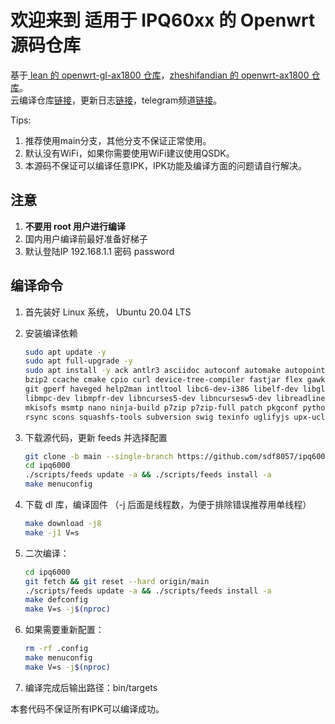 # 欢迎来到 适用于 IPQ60xx 的 Openwrt 源码仓库
基于[ lean 的 openwrt-gl-ax1800 仓库](https://github.com/coolsnowwolf/openwrt-gl-ax1800)，[zheshifandian 的 openwrt-ax1800 仓库](https://github.com/zheshifandian/openwrt-ax1800)。    
云编译仓库[链接](https://github.com/sdf8057/cloudbuild.git)，更新日志[链接](https://github.com/sdf8057/cloudbuild.git)，telegram频道[链接](https://t.me/ipq6000_romshare)。 

Tips:
1. 推荐使用main分支，其他分支不保证正常使用。  
2. 默认没有WiFi，如果你需要使用WiFi建议使用QSDK。  
3. 本源码不保证可以编译任意IPK，IPK功能及编译方面的问题请自行解决。  

## 注意

1. **不要用 root 用户进行编译**
2. 国内用户编译前最好准备好梯子
3. 默认登陆IP 192.168.1.1 密码 password

## 编译命令

1. 首先装好 Linux 系统， Ubuntu 20.04 LTS

2. 安装编译依赖

   ```bash
   sudo apt update -y
   sudo apt full-upgrade -y
   sudo apt install -y ack antlr3 asciidoc autoconf automake autopoint binutils bison build-essential \
   bzip2 ccache cmake cpio curl device-tree-compiler fastjar flex gawk gettext gcc-multilib g++-multilib \
   git gperf haveged help2man intltool libc6-dev-i386 libelf-dev libglib2.0-dev libgmp3-dev libltdl-dev \
   libmpc-dev libmpfr-dev libncurses5-dev libncursesw5-dev libreadline-dev libssl-dev libtool lrzsz \
   mkisofs msmtp nano ninja-build p7zip p7zip-full patch pkgconf python2.7 python3 python3-pip libpython3-dev qemu-utils \
   rsync scons squashfs-tools subversion swig texinfo uglifyjs upx-ucl unzip vim wget xmlto xxd zlib1g-dev
   ```

3. 下载源代码，更新 feeds 并选择配置

   ```bash
   git clone -b main --single-branch https://github.com/sdf8057/ipq6000.git
   cd ipq6000
   ./scripts/feeds update -a && ./scripts/feeds install -a
   make menuconfig
   ```

4. 下载 dl 库，编译固件
（-j 后面是线程数，为便于排除错误推荐用单线程）

   ```bash
   make download -j8
   make -j1 V=s
   ```

5. 二次编译：

   ```bash
   cd ipq6000
   git fetch && git reset --hard origin/main
   ./scripts/feeds update -a && ./scripts/feeds install -a
   make defconfig
   make V=s -j$(nproc)
   ```

6. 如果需要重新配置：

   ```bash
   rm -rf .config
   make menuconfig
   make V=s -j$(nproc)
   ```

7. 编译完成后输出路径：bin/targets

本套代码不保证所有IPK可以编译成功。
